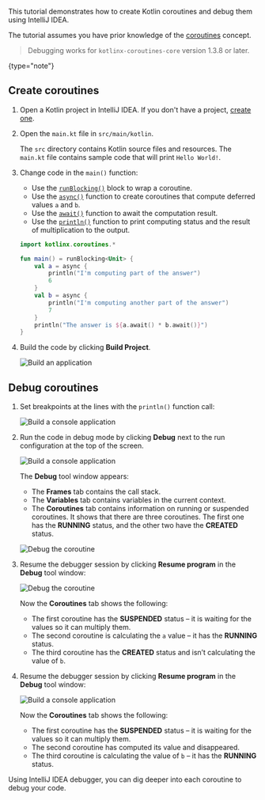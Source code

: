 [//]: # (title: 使用 IntelliJ IDEA 调试协程——教程)

This tutorial demonstrates how to create Kotlin coroutines and debug them using IntelliJ IDEA.

The tutorial assumes you have prior knowledge of the [coroutines](coroutines-guide.md) concept.

> Debugging works for `kotlinx-coroutines-core` version 1.3.8 or later.
>
{type="note"}

## Create coroutines

1. Open a Kotlin project in IntelliJ IDEA. If you don't have a project, [create one](jvm-get-started.md#create-an-application).

2. Open the `main.kt` file in `src/main/kotlin`.

    The `src` directory contains Kotlin source files and resources. The `main.kt` file contains sample code that will print `Hello World!`.

2. Change code in the `main()` function:

    * Use the [`runBlocking()`](https://kotlin.github.io/kotlinx.coroutines/kotlinx-coroutines-core/kotlinx.coroutines/run-blocking.html) block to wrap a coroutine.
    * Use the [`async()`](https://kotlin.github.io/kotlinx.coroutines/kotlinx-coroutines-core/kotlinx.coroutines/async.html) function to create coroutines that compute deferred values `a` and `b`.
    * Use the [`await()`](https://kotlin.github.io/kotlinx.coroutines/kotlinx-coroutines-core/kotlinx.coroutines/-deferred/await.html) function to await the computation result.
    * Use the [`println()`](https://kotlinlang.org/api/latest/jvm/stdlib/kotlin.io/println.html) function to print computing status and the result of multiplication to the output.

    ```kotlin
    import kotlinx.coroutines.*
    
    fun main() = runBlocking<Unit> {
        val a = async {
            println("I'm computing part of the answer")
            6
        }
        val b = async {
            println("I'm computing another part of the answer")
            7
        }
        println("The answer is ${a.await() * b.await()}")
    }
    ```

4. Build the code by clicking **Build Project**.

    ![Build an application](flow-build-project.png)

## Debug coroutines

1. Set breakpoints at the lines with the `println()` function call:

    ![Build a console application](coroutine-breakpoint.png)

2. Run the code in debug mode by clicking **Debug** next to the run configuration at the top of the screen.

    ![Build a console application](flow-debug-project.png)

    The **Debug** tool window appears: 
    * The **Frames** tab contains the call stack.
    * The **Variables** tab contains variables in the current context.
    * The **Coroutines** tab contains information on running or suspended coroutines. It shows that there are three coroutines.
    The first one has the **RUNNING** status, and the other two have the **CREATED** status.

    ![Debug the coroutine](coroutine-debug-1.png)

3. Resume the debugger session by clicking **Resume program** in the **Debug** tool window:

    ![Debug the coroutine](coroutine-debug-2.png)
    
    Now the **Coroutines** tab shows the following:
    * The first coroutine has the **SUSPENDED** status – it is waiting for the values so it can multiply them.
    * The second coroutine is calculating the `a` value – it has the **RUNNING** status.
    * The third coroutine has the **CREATED** status and isn’t calculating the value of `b`.

4. Resume the debugger session by clicking **Resume program** in the **Debug** tool window:

    ![Build a console application](coroutine-debug-3.png)

    Now the **Coroutines** tab shows the following:
    * The first coroutine has the **SUSPENDED** status – it is waiting for the values so it can multiply them.
    * The second coroutine has computed its value and disappeared.
    * The third coroutine is calculating the value of `b` – it has the **RUNNING** status.

Using IntelliJ IDEA debugger, you can dig deeper into each coroutine to debug your code.
